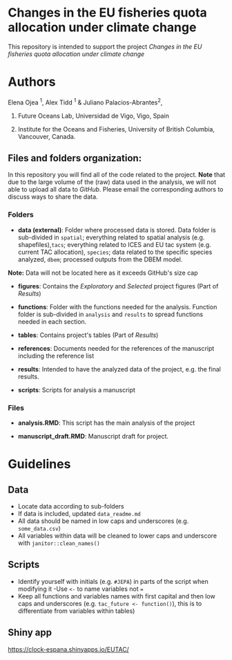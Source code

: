 
# Changes in the EU fisheries quota allocation under climate change

This repository is intended to support the project *Changes in the EU fisheries quota allocation under climate change*

# Authors 

Elena Ojea <sup>1</sup>, Alex Tidd <sup>1</sup> & Juliano Palacios-Abrantes<sup>2</sup>, 

1. Future Oceans Lab, Universidad de Vigo, Vigo, Spain

2. Institute for the Oceans and Fisheries, University of British Columbia, Vancouver, Canada.

## Files and folders organization:

In this repository you will find all of the code related to the project. **Note** that due to the large volume of the (raw) data used in the analysis, we will not able to upload all data to *GitHub*. Please email the corresponding authors to discuss ways to share the data.

### Folders

- **data (external)**: Folder where processed data is stored. Data folder is sub-divided in `spatial`; everything related to spatial analysis (e.g. shapefiles),`tacs`; everything related to ICES and EU tac system (e.g. current TAC allocation), `species`; data related to the specific species analyzed, `dbem`; processed outputs from the DBEM model.

**Note:**  Data will not be located here as it exceeds GitHub's size cap


- **figures**: Contains the *Exploratory* and *Selected* project figures (Part of *Results*)

- **functions**: Folder with the functions needed for the analysis. Function folder is sub-divided in `analysis` and `results` to spread functions needed in each section. 

- **tables**: Contains project's tables (Part of *Results*)

- **references**: Documents needed for the references of the manuscript including the reference list

- **results**: Intended to have the analyzed data of the project, e.g. the final results.

- **scripts**: Scripts for analysis a manuscript

### Files

- **analysis.RMD**: This script has the main analysis of the project

- **manuscript_draft.RMD**: Manuscript draft for project.

# Guidelines

## Data
- Locate data according to sub-folders
- If data is included, updated `data_readme.md`
- All data should be named in low caps and underscores (e.g. `some_data.csv`)
- All variables within data will be cleaned to lower caps and underscore with `janitor::clean_names()`

## Scripts

- Identify yourself with initials (e.g. `#JEPA`) in parts of the script when modifying it
-Use `<-` to name variables not `=`
- Keep all functions and variables names with first capital and then low caps and underscores (e.g. `tac_future <- function()`), this is to differentiate from variables within tables)


## Shiny app

https://clock-espana.shinyapps.io/EUTAC/ 
